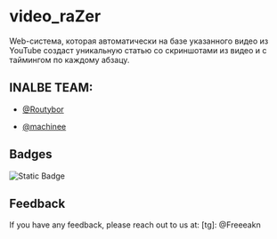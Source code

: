 
# video_raZer

Web-системa, которая автоматически на базе указанного видео из YouTube создаст уникальную статью со скриншотами из видео и с таймингом по каждому абзацу.




## INALBE TEAM:

- [@Routybor](https://github.com/Routybor)

- [@machinee](https://github.com/freeeakn)


## Badges

![Static Badge](https://img.shields.io/badge/hackathon-100%25-complete)


## Feedback

If you have any feedback, please reach out to us at:
[tg]: @Freeeakn
